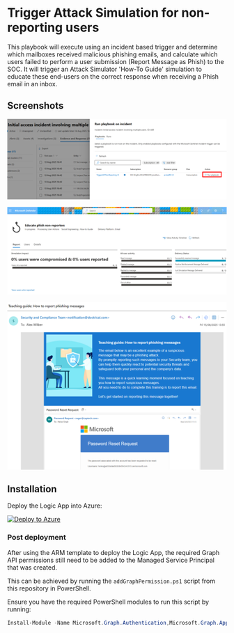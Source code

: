 # Trigger Attack Simulation for non-reporting users

This playbook will execute using an incident based trigger and determine which mailboxes received malicious phishing emails, and calculate which users failed to perform a user submission (Report Message as Phish) to the SOC. It will trigger an Attack Simulator 'How-To Guide' simulation to educate these end-users on the correct response when receiving a Phish email in an inbox.

## Screenshots

![Run Playbook within MDO Incident](run-playbook.png)

![How-To Guide simulation created in Attack Simulator for non-reporting users](ast-simulation.png)

![Outlook inbox of the Teaching Guide email](teaching-guide-email.png)


## Installation

Deploy the Logic App into Azure:

[![Deploy to Azure](https://aka.ms/deploytoazurebutton)](https://portal.azure.com/#create/Microsoft.Template/uri/https%3A%2F%2Fraw.githubusercontent.com%2Fjonade%2FSentinelRunbooks%2Frefs%2Fheads%2Fmain%2FDefender%20for%20Office%20365%2FTrigger%20AST%20for%20NonReporting%20users%2Fazuredeploy.json)


### Post deployment

After using the ARM template to deploy the Logic App, the required Graph API permissions still need to be added to the Managed Service Principal that was created. 

This can be achieved by running the `addGraphPermission.ps1` script from this repository in PowerShell.


Ensure you have the required PowerShell modules to run this script by running:

```powershell
Install-Module -Name Microsoft.Graph.Authentication,Microsoft.Graph.Applications
```